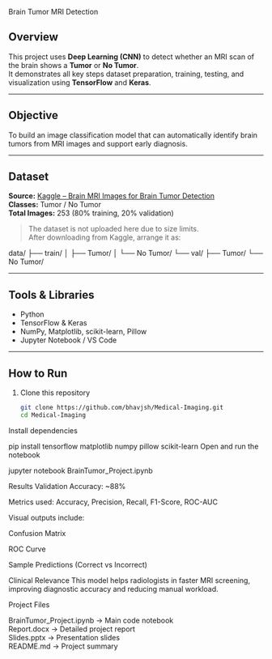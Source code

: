 Brain Tumor MRI Detection

## Overview
This project uses **Deep Learning (CNN)** to detect whether an MRI scan of the brain shows a **Tumor** or **No Tumor**.  
It demonstrates all key steps dataset preparation, training, testing, and visualization using **TensorFlow** and **Keras**.

---

## Objective
To build an image classification model that can automatically identify brain tumors from MRI images and support early diagnosis.

---

## Dataset
**Source:** [Kaggle – Brain MRI Images for Brain Tumor Detection](https://www.kaggle.com/datasets/navoneel/brain-mri-images-for-brain-tumor-detection)  
**Classes:** Tumor / No Tumor  
**Total Images:** 253 (80% training, 20% validation)

> The dataset is not uploaded here due to size limits.  
> After downloading from Kaggle, arrange it as:
> 
data/
├── train/
│   ├── Tumor/
│   └── No Tumor/
└── val/
    ├── Tumor/
    └── No Tumor/



---

## Tools & Libraries
- Python  
- TensorFlow & Keras  
- NumPy, Matplotlib, scikit-learn, Pillow  
- Jupyter Notebook / VS Code  

---

## How to Run
1. Clone this repository  
   ```bash
   git clone https://github.com/bhavjsh/Medical-Imaging.git
   cd Medical-Imaging
Install dependencies


pip install tensorflow matplotlib numpy pillow scikit-learn
Open and run the notebook


jupyter notebook BrainTumor_Project.ipynb

Results
Validation Accuracy: ~88%

Metrics used: Accuracy, Precision, Recall, F1-Score, ROC-AUC

Visual outputs include:

Confusion Matrix

ROC Curve

Sample Predictions (Correct vs Incorrect)

Clinical Relevance
This model helps radiologists in faster MRI screening, improving diagnostic accuracy and reducing manual workload.

Project Files

BrainTumor_Project.ipynb   → Main code notebook  
Report.docx                → Detailed project report  
Slides.pptx                → Presentation slides  
README.md                  → Project summary  

